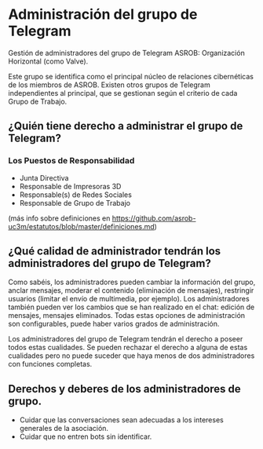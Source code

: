 # Administración del grupo de Telegram

Gestión de administradores del grupo de Telegram ASROB: Organización Horizontal (como Valve).

Este grupo se identifica como el principal núcleo de relaciones cibernéticas de los miembros de ASROB.
Existen otros grupos de Telegram independientes al principal, que se gestionan según el criterio de cada Grupo de Trabajo.

## ¿Quién tiene derecho a administrar el grupo de Telegram?

### Los Puestos de Responsabilidad 

* Junta Directiva
* Responsable de Impresoras 3D
* Responsable(s) de Redes Sociales
* Responsable de Grupo de Trabajo
    
    
(más info sobre definiciones en https://github.com/asrob-uc3m/estatutos/blob/master/definiciones.md)


## ¿Qué calidad de administrador tendrán los administradores del grupo de Telegram?

Como sabéis, los administradores pueden cambiar la información del grupo, anclar mensajes, moderar el contenido (eliminación de mensajes), restringir usuarios (limitar el envío de multimedia, por ejemplo).
Los administradores también pueden ver los cambios que se han realizado en el chat: edición de mensajes, mensajes eliminados.
Todas estas opciones de administración son configurables, puede haber varios grados de administración.

Los administradores del grupo de Telegram tendrán el derecho a poseer todos estas cualidades. Se pueden rechazar el derecho a alguna de estas cualidades pero no puede suceder que haya menos de dos administradores con funciones completas.


## Derechos y deberes de los administradores de grupo.
* Cuidar que las conversaciones sean adecuadas a los intereses generales de la asociación.
* Cuidar que no entren bots sin identificar.
